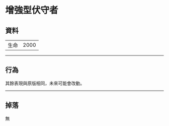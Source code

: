 # 增強型伏守者

## 資料
<table>
    <tr><td align="end">生命</td><td>2000</td></tr>
</table>

---

## 行為
其餘表現與原版相同，未來可能會改動。

---

## 掉落
無